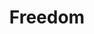 ---
pid: ch841
title: Freedom
location_transcription: Near Southwark Elem.
coordinates: "[-75.160190137681, 39.925809783069]"
zipcode: '19355'
gen_neighborhood: 
neighborhood: 
outside_phl: 'Malvern PA '
age: '19'
age_range: 13-19
instagram: 
image_file_name: ch_841.jpg
proposal_transcription: People walking around the earth freely, with different cultures.
topic: 
topic_summary: '0'
type: Sculpture Statue
keywords_other: 
credit: Anna
image_labels: 
twitter: 
facebook: 
permalink: "/monuments/ch841/"
layout: item-page
---